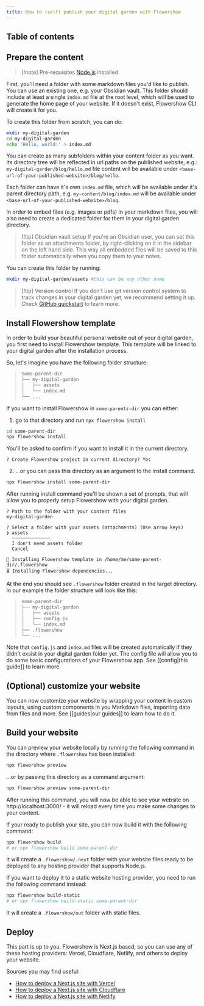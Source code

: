 ```yaml
---
title: How to (self) publish your digital garden with Flowershow
---
```


## Table of contents

## Prepare the content

> [!note] Pre-requisites
> [Node.js](https://nodejs.org/en/) installed

First, you'll need a folder with some markdown files you'd like to publish. You can use an existing one, e.g. your Obsidian vault. This folder should include at least a single `index.md` file at the root level, which will be used to generate the home page of your website. If it doesn't exist, Flowershow CLI will create it for you.

To create this folder from scratch, you can do:

```bash
mkdir my-digital-garden
cd my-digital-garden
echo 'Hello, world!' > index.md
```

You can create as many subfolders within your content folder as you want. Its directory tree will be reflected in url paths on the published website, e.g.: `my-digital-garden/blog/hello.md` file content will be available under `<base-url-of-your-published-website>/blog/hello`.

Each folder can have it's own `index.md` file, which will be available under it's parent directory path, e.g. `my-content/blog/index.md` will be available under `<base-url-of-your-published-website>/blog`.

In order to embed files (e.g. images or pdfs) in your markdown files, you will also need to create a dedicated folder for them in your digital garden directory.

> [!tip] Obsidian vault setup
> If you're an Obsidian user, you can set this folder as an attachments folder, by right-clicking on it in the sidebar on the left hand side. This way all embedded files will be saved to this folder automatically when you copy them to your notes.

You can create this folder by running:
```bash
mkdir my-digital-garden/assets #this can be any other name
```

> [!tip] Version control
> If you don't use git version control system to track changes in your digital garden yet, we recommend setting it up. Check [GitHub quickstart](https://docs.github.com/en/get-started/quickstart) to learn more.

## Install Flowershow template

In order to build your beautiful personal website out of your digital garden, you first need to install Flowershow template. This template will be linked to your digital garden after the installation process.

So, let's imagine you have the following folder structure:

> ```sh
> some-parent-dir
> ├── my-digital-garden
> │   ├── assets
> │   └── index.md
> └── ...
> ```

If you want to install Flowershow in `some-parents-dir` you can either:

1) go to that directory and run `npx flowershow install`

```sh
cd some-parent-dir
npx flowershow install
```

You'll be asked to confirm if you want to install it in the current directory.

```
? Create Flowershow project in current directory? Yes
```

2) ...or you can pass this directory as an argument to the install command.

```sh
npx flowershow install some-parent-dir
```

After running install command you'll be shown a set of prompts, that will allow you to properly setup Flowershow with your digital garden.

```
? Path to the folder with your content files
my-digital-garden

? Select a folder with your assets (attachments) (Use arrow keys)
❯ assets 
  ──────────────
  I don't need assets folder 
  Cancel 

🌷 Installing Flowershow template in /home/me/some-parent-dir/.flowershow
⏳ Installing Flowershow dependencies...
```

At the end you should see `.flowershow` folder created in the target directory. In our example the folder structure will look like this:

> ```sh
> some-parent-dir
> ├── my-digital-garden
> │   ├── assets
> │   ├── config.js
> │   └── index.md
> ├── .flowershow
> └── ...
> ```

Note that `config.js` and `index.md` files will be created automatically if they didn't exsist in your digital garden folder yet. The config file will allow you to do some basic configurations of your Flowershow app. See [[config|this guide]] to learn more.

## (Optional) customize your website

You can now customize your website by wrapping your content in custom layouts, using custom components in you Markdown files, importing data from files and more. See [[guides|our guides]] to learn how to do it.

## Build your website

You can preview your website locally by running the following command in the directory where `.flowershow` has been installed:

```bash
npx flowershow preview
```

...or by passing this directory as a command argument:

```bash
npx flowershow preview some-parent-dir
```

After running this command, you will now be able to see your website on http://localhost:3000/ - it will reload every time you make some changes to your content.

If your ready to publish your site, you can now build it with the following command:

```bash
npx flowershow build
# or npx flowershow build some-parent-dir
```

It will create a `.flowershow/.next` folder with your website files ready to be deployed to any hosting provider that supports Node.js.

If you want to deploy it to a static website hosting provider, you need to run the following command instead:

```bash
npx flowershow build-static
# or npx flowershow build-static some-parent-dir
```

It will create a `.flowershow/out` folder with static files.

## Deploy

This part is up to you. Flowershow is Next.js based, so you can use any of these hosting providers: Vercel, Cloudflare, Netlify, and others to deploy your website.

Sources you may find useful:
- [How to deploy a Next.js site with Vercel](https://vercel.com/guides/deploying-nextjs-with-vercel)
- [How to deploy a Next.js site with Cloudflare](https://developers.cloudflare.com/pages/framework-guides/deploy-a-nextjs-site/)
- [How to deploy a Next.js site with Netlify](https://www.netlify.com/blog/2020/11/30/how-to-deploy-next.js-sites-to-netlify/)
